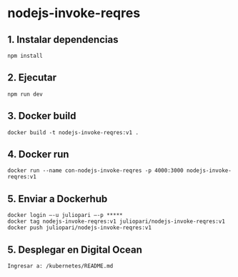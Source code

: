 # nodejs-invoke-reqres

## 1. Instalar dependencias
```
npm install
```

## 2. Ejecutar
```
npm run dev
```

## 3. Docker build
```
docker build -t nodejs-invoke-reqres:v1 .
```

## 4. Docker run
```
docker run --name con-nodejs-invoke-reqres -p 4000:3000 nodejs-invoke-reqres:v1
```

## 5. Enviar a Dockerhub
```
docker login –-u juliopari –-p *****
docker tag nodejs-invoke-reqres:v1 juliopari/nodejs-invoke-reqres:v1
docker push juliopari/nodejs-invoke-reqres:v1
```

## 5. Desplegar en Digital Ocean
```
Ingresar a: /kubernetes/README.md
```
